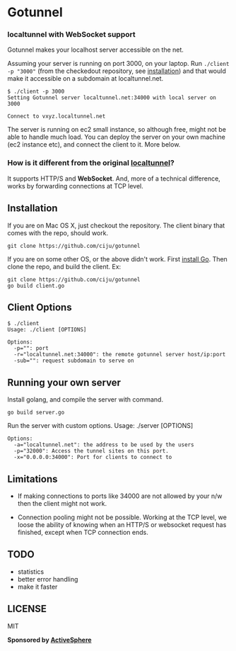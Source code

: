 # Gotunnel #

### localtunnel with WebSocket support ###

Gotunnel makes your localhost server accessible on the net.

Assuming your server is running on port 3000, on your laptop. Run
`./client -p "3000"` (from the checkedout repository, see [installation](#installation)) and that would make it accessible on a subdomain
at localtunnel.net.

    $ ./client -p 3000
    Setting Gotunnel server localtunnel.net:34000 with local server on 3000

    Connect to vxyz.localtunnel.net

The server is running on ec2 small instance, so although free, might
not be able to handle much load. You can deploy the server on your own
machine (ec2 instance etc), and connect the client to it. More
below.<link>

### How is it different from the original [localtunnel](http://progrium.com/localtunnel/)?

It supports HTTP/S and **WebSocket**. And, more of a technical difference, works by
forwarding connections at TCP level.

## Installation ##
If you are on Mac OS X, just checkout the repository. The client
binary that comes with the repo, should work.

    git clone https://github.com/ciju/gotunnel

If you are on some other OS, or the above didn't work. First [install
Go](http://golang.org/doc/install). Then clone the repo, and build the
client. Ex:

    git clone https://github.com/ciju/gotunnel
    go build client.go

## Client Options ##
    $ ./client
    Usage: ./client [OPTIONS]

    Options:
      -p="": port
      -r="localtunnel.net:34000": the remote gotunnel server host/ip:port
      -sub="": request subdomain to serve on

## Running your own server ##
Install golang, and compile the server with command.

    go build server.go

Run the server with custom options.
    Usage: ./server [OPTIONS]

    Options:
      -a="localtunnel.net": the address to be used by the users
      -p="32000": Access the tunnel sites on this port.
      -x="0.0.0.0:34000": Port for clients to connect to

## Limitations ##

- If making connections to ports like 34000 are not allowed by your
n/w then the client might not work.

- Connection pooling might not be possible. Working at the TCP level,
we loose the ability of knowing when an HTTP/S or websocket request
has finished, except when TCP connection ends.

## TODO ##
- statistics
- better error handling
- make it faster

## LICENSE ##
MIT

**Sponsored by [ActiveSphere](http://activesphere.com)**
